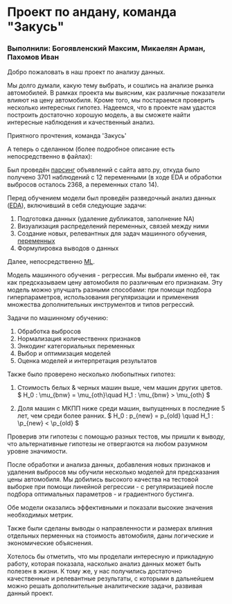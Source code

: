 # Проект по андану, команда "Закусь"
### Выполнили: Богоявленский Максим, Микаелян Арман, Пахомов Иван

Добро пожаловать в наш проект по анализу данных. 

Мы долго думали, какую тему выбрать, и сошлись на анализе рынка автомобилей. В рамках проекта мы выясним, как различные показатели влияют на цену автомобиля. Кроме того, мы постараемся проверить несколько интересных гипотез. Надеемся, что в проекте нам удастся построить достаточно хорошую модель, а вы сможете найти интересные наблюдения и качественный анализ.

Приятного прочтения,
команда 'Закусь'


А теперь о сделанном (более подробное описание есть непосредственно в файлах): 

Был проведён [парсинг](parsing/parser.ipynb) объявлений с сайта авто.ру, откуда было получено 3701 наблюдений с 12 переменными (в ходе EDA и обработки выбросов осталось 2368, а переменных стало 14).

Перед обучением модели был проведён разведочный анализ данных ([EDA](EDA/EDA.ipynb)), включивший в себя следующие задачи:

1) Подготовка данных (удаление дубликатов, заполнение NA)
2) Визуализация распределений переменных, связей между ними
3) Создание новых, релевантных для задач машинного обучения, [переменных](modules/new_attributes.py)
4) Формулировка выводов о данных

Далее, непосредственно [ML](model/ML.ipynb).

Модель машинного обучения - регрессия. Мы выбрали именно её, так как предсказываем цену автомобиля по различным его признакам. Эту модель можно улучшать разными способами: при помощи подбора гиперпараметров, использования регуляризации и применения множества дополнительных инструментов и типов регрессий. 

Задачи по машинному обучению:

1) Обработка выбросов
2) Нормализация количественнх признаков
3) Энкодинг категориальных переменных 
4) Выбор и оптимизация моделей
5) Оценка моделей и интерпретация результатов

Также было проверено несколько любопытных гипотез:

1) Стоимость белых & черных машин выше, чем машин других цветов. $ H_0 : \mu_{bnw} = \mu_{oth}\quad H_1 : \mu_{bnw} > \mu_{oth} $

2) Доля машин с МКПП ниже среди машин, выпущенных в последние 5 лет, чем среди более ранних. $ H_0 : p_{new} = p_{old} \quad H_1 : \p_{new} < \p_{old} $

Проверив эти гипотезы с помощью разных тестов, мы пришли к выводу, что альтернативные гипотезы не отвергаются на любом разумном уровне значимости.

После обработки и анализа данных, добавления новых признаков и удаления выбросов мы обучили несколько моделей для предсказания цены автомобиля. Мы добились высокого качества на тестовой выборке при помощи линейной регрессии - с регуляризацией после подбора оптимальных параметров - и градиентного бустинга. 

Обе модели оказались эффективными и показали высокие значения необходимых метрик.

Также были сделаны выводы о направленности и размерах влияния отдельных перменных на стоимость автомобиля, даны логические и экономические объяснения.
 
Хотелось бы отметить, что мы проделали интересную и прикладную работу, которая показала, насколько анализ данных может быть полезен в жизни. 
К тому же, у нас получились достаточно качественные и релевантные результаты, с которыми в дальнейшем можно решать дополнительные аналитические задачи, развивая данный проект. 
